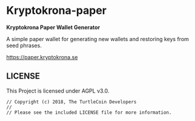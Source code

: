 # Kryptokrona-paper

**Kryptokrona Paper Wallet Generator**

A simple paper wallet for generating new wallets and restoring keys from seed phrases.

https://paper.kryptokrona.se

## LICENSE

This Project is licensed under AGPL v3.0.

```
// Copyright (c) 2018, The TurtleCoin Developers
//
// Please see the included LICENSE file for more information.
```
